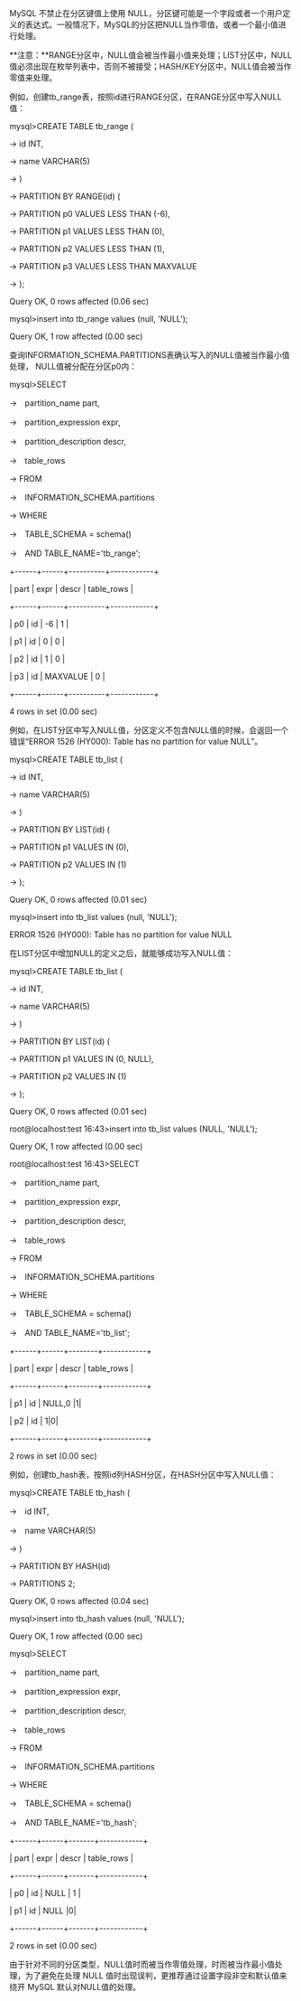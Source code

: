 

MySQL 不禁止在分区键值上使用 NULL，分区键可能是一个字段或者一个用户定义的表达式。一般情况下，MySQL的分区把NULL当作零值，或者一个最小值进行处理。

**注意：**RANGE分区中，NULL值会被当作最小值来处理；LIST分区中，NULL值必须出现在枚举列表中，否则不被接受；HASH/KEY分区中，NULL值会被当作零值来处理。

例如，创建tb_range表，按照id进行RANGE分区，在RANGE分区中写入NULL值：

mysql>CREATE TABLE tb_range (

-> id INT,

-> name VARCHAR(5)

-> )

-> PARTITION BY RANGE(id) (

-> PARTITION p0 VALUES LESS THAN (-6),

-> PARTITION p1 VALUES LESS THAN (0),

-> PARTITION p2 VALUES LESS THAN (1),

-> PARTITION p3 VALUES LESS THAN MAXVALUE

-> );

Query OK, 0 rows affected (0.06 sec)

mysql>insert into tb_range values (null, 'NULL');

Query OK, 1 row affected (0.00 sec)

查询INFORMATION_SCHEMA.PARTITIONS表确认写入的NULL值被当作最小值处理， NULL值被分配在分区p0内：

mysql>SELECT

->　partition_name part,

->　partition_expression expr,

->　partition_description descr,

->　table_rows

-> FROM

->　INFORMATION_SCHEMA.partitions

-> WHERE

->　TABLE_SCHEMA = schema()

->　AND TABLE_NAME='tb_range';

+------+------+----------+------------+

| part | expr | descr | table_rows |

+------+------+----------+------------+

| p0 | id | -6 | 1 |

| p1 | id | 0 | 0 |

| p2 | id | 1 | 0 |

| p3 | id | MAXVALUE | 0 |

+------+------+----------+------------+

4 rows in set (0.00 sec)

例如，在LIST分区中写入NULL值，分区定义不包含NULL值的时候，会返回一个错误“ERROR 1526 (HY000): Table has no partition for value NULL”。

mysql>CREATE TABLE tb_list (

-> id INT,

-> name VARCHAR(5)

-> )

-> PARTITION BY LIST(id) (

-> PARTITION p1 VALUES IN (0),

-> PARTITION p2 VALUES IN (1)

-> );

Query OK, 0 rows affected (0.01 sec)

mysql>insert into tb_list values (null, 'NULL');

ERROR 1526 (HY000): Table has no partition for value NULL

在LIST分区中增加NULL的定义之后，就能够成功写入NULL值：

mysql>CREATE TABLE tb_list (

-> id INT,

-> name VARCHAR(5)

-> )

-> PARTITION BY LIST(id) (

-> PARTITION p1 VALUES IN (0, NULL),

-> PARTITION p2 VALUES IN (1)

-> );

Query OK, 0 rows affected (0.01 sec)

root@localhost:test 16:43>insert into tb_list values (NULL, 'NULL');

Query OK, 1 row affected (0.00 sec)

root@localhost:test 16:43>SELECT

->　partition_name part,

->　partition_expression expr,

->　partition_description descr,

->　table_rows

-> FROM

->　INFORMATION_SCHEMA.partitions

-> WHERE

->　TABLE_SCHEMA = schema()

->　AND TABLE_NAME='tb_list';

+------+------+--------+------------+

| part | expr | descr | table_rows |

+------+------+--------+------------+

| p1 | id | NULL,0 |1|

| p2 | id | 1|0|

+------+------+--------+------------+

2 rows in set (0.00 sec)

例如，创建tb_hash表，按照id列HASH分区，在HASH分区中写入NULL值：

mysql>CREATE TABLE tb_hash (

->　id INT,

->　name VARCHAR(5)

-> )

-> PARTITION BY HASH(id)

-> PARTITIONS 2;

Query OK, 0 rows affected (0.04 sec)

mysql>insert into tb_hash values (null, 'NULL');

Query OK, 1 row affected (0.00 sec)

mysql>SELECT

->　partition_name part,

->　partition_expression expr,

->　partition_description descr,

->　table_rows

-> FROM

->　INFORMATION_SCHEMA.partitions

-> WHERE

->　TABLE_SCHEMA = schema()

->　AND TABLE_NAME='tb_hash';

+------+------+-------+------------+

| part | expr | descr | table_rows |

+------+------+-------+------------+

| p0 | id | NULL | 1 |

| p1 | id | NULL |0|

+------+------+-------+------------+

2 rows in set (0.00 sec)

由于针对不同的分区类型，NULL值时而被当作零值处理，时而被当作最小值处理，为了避免在处理 NULL 值时出现误判，更推荐通过设置字段非空和默认值来绕开 MySQL 默认对NULL值的处理。




